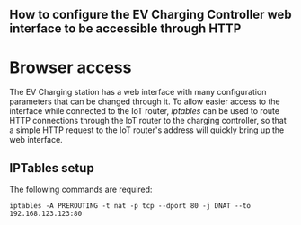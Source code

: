 How to configure the EV Charging Controller web interface to be accessible through HTTP
---

# Browser access

The EV Charging station has a web interface with many configuration parameters that can be changed through it.
To allow easier access to the interface while connected to the IoT router, *iptables* can be used to route HTTP connections
through the IoT router to the charging controller, so that a simple HTTP request to the IoT router's address will quickly bring up the web interface.

## IPTables setup

The following commands are required:

```
iptables -A PREROUTING -t nat -p tcp --dport 80 -j DNAT --to 192.168.123.123:80
```
